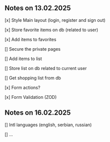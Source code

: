 ## Notes on 13.02.2025

[x] Style Main layout (login, register and sign out)

[x] Store favorite items on db (related to user)

[x] Add items to favorites

[] Secure the private pages

[] Add items to list

[] Store list on db related to current user

[] Get shopping list from db

[x] Form actions?

[x] Form Validation (ZOD)

## Notes on 16.02.2025

[] Intl languages (english, serbian, russian)

[] ...
